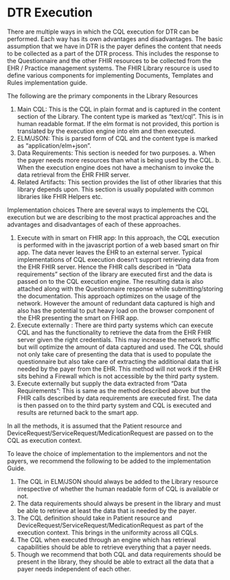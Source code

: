 <h1>DTR Execution</h1>

There are multiple ways in which the CQL execution for DTR can be performed. Each way has its own advantages and disadvantages. The basic assumption that we have in DTR is the payer defines the content that needs to be collected as a part of the DTR process. This includes the response to the Questionnaire and the other FHIR resources to be collected from the EHR / Practice management systems. The FHIR Library resource is used to define various components for implementing Documents, Templates and Rules  implementation guide.

The following are the primary components in the Library Resources

1.	Main CQL: This is the CQL in plain format and is captured in the content section of the Library. The content type is marked as “text/cql”. This is in human readable format. If the elm format is not provided, this portion is translated by the execution engine into elm and then executed.
2.	ELM/JSON: This is parsed form of CQL and the content type is marked as “application/elm+json”. 
3.	Data Requirements: This section is needed for two purposes. 
a.	When the payer needs more resources than what is being used by the CQL.
b.	When the execution engine does not have a mechanism to invoke the data retrieval from the EHR FHIR server.
4.	Related Artifacts: This section provides the list of other libraries that this library depends upon. This section is usually populated with common libraries like FHIR Helpers etc.

Implementation choices
There are several ways to implements the CQL execution but we are describing to the most practical approaches and the advantages and disadvantages of each of these approaches.
<ol>
<li>Execute with in smart on FHIR app: In this approach, the CQL execution is performed with in the javascript portion of a web based smart on fhir app. The data never leaves the EHR to an external server. Typical implementations of CQL execution doesn’t support retrieving data from the EHR FHIR server. Hence the FHIR calls described in “Data requirements” section of the library are executed first and the data is passed on to the CQL execution engine. The resulting data is also attached along with the Questionnaire response while submitting/storing the documentation. This approach optimizes on the usage of the network. However the amount of redundant data captured is high and also has the potential to put heavy load on the browser component of the EHR presenting the smart on FHIR app.
</li><li>Execute externally : There are third party systems which can execute CQL and has the functionality to retrieve the data from the EHR FHIR server given the right credentials. This may increase the network traffic but will optimize the amount of data captured and used. The CQL should not only take care of presenting the data that is used to populate the questionnaire but also take care of extracting the additional data that is needed by the payer from the EHR. This method will not work if the EHR sits behind a Firewall which is not accessible by the third party system. 
</li><li>Execute externally but supply the data extracted from “Data Requirements”: This is same as the method described above but the FHIR calls described by data requirements are executed first. The data is then passed on to the third party system and CQL is executed and results are returned back to the smart app.
</li></ol>
In all the methods, it is assumed that the Patient resource and DeviceRequest/ServiceRequest/MedicationRequest are passed on to the CQL as execution context.

To leave the choice of implementation to the implementors and not the payers, we recommend the following to be added to the implementation Guide.

1.	The CQL in ELM/JSON should always be added to the Library resource irrespective of whether the human readable form of CQL is available or not.
2.	The data requirements should always be present in the library and must be able to retrieve at least the data that is needed by the payer.
3.	The CQL definition should take in Patient resource and DeviceRequest/ServiceRequest/MedicationRequest as part of the execution context. This brings in the uniformity across all CQLs.
4.	The CQL when executed through an engine which has retrieval capabilities should be able to retrieve everything that a payer needs. 
5.	Though we recommend that both CQL and data requirements should be present in the library, they should be able to extract all the data that a payer needs independent of each other. 


